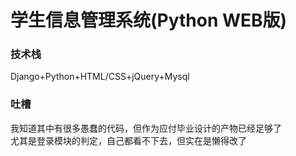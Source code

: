 # 学生信息管理系统(Python WEB版)


### 技术栈
 Django+Python+HTML/CSS+jQuery+Mysql
 
### 吐槽
我知道其中有很多愚蠢的代码，但作为应付毕业设计的产物已经足够了<br>
尤其是登录模块的判定，自己都看不下去，但实在是懒得改了


